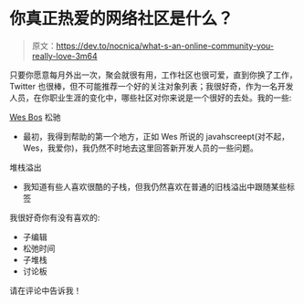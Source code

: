 # 你真正热爱的网络社区是什么？

> 原文：<https://dev.to/nocnica/what-s-an-online-community-you-really-love-3m64>

只要你愿意每月外出一次，聚会就很有用，工作社区也很可爱，直到你换了工作，Twitter 也很棒，但不可能推荐一个好的关注对象列表；我很好奇，作为一名开发人员，在你职业生涯的变化中，哪些社区对你来说是一个很好的去处。我的一些:

[Wes Bos](//wesbos.com) 松驰

*   最初，我得到帮助的第一个地方，正如 Wes 所说的 javahscreept(对不起，Wes，我爱你)，我仍然不时地去这里回答新开发人员的一些问题。

堆栈溢出

*   我知道有些人喜欢很酷的子栈，但我仍然喜欢在普通的旧栈溢出中跟随某些标签

我很好奇你有没有喜欢的:

*   子编辑
*   松弛时间
*   子堆栈
*   讨论板

请在评论中告诉我！